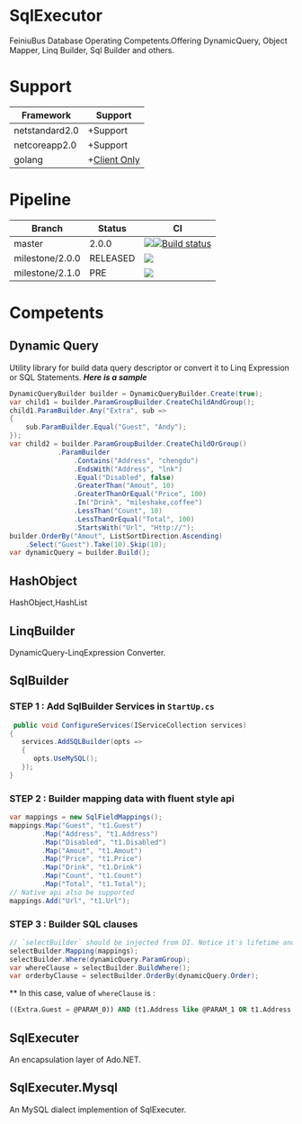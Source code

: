 # SqlExecutor
FeiniuBus Database Operating Competents.Offering DynamicQuery, Object Mapper, Linq Builder, Sql Builder and others.

# Support
 Framework | Support 
----|----
 netstandard2.0 | +Support
 netcoreapp2.0 | +Support
 golang | +[Client Only](https://github.com/FeiniuBus/SqlExecutor-Go)

# Pipeline
Branch | Status | CI
----|----|----
master | 2.0.0 | [![](https://travis-ci.org/FeiniuBus/SqlExecutor.svg?branch=master)](https://travis-ci.org/FeiniuBus/SqlExecutor)[![Build status](https://ci.appveyor.com/api/projects/status/w49ddl7ydevg4kl5?svg=true)](https://ci.appveyor.com/project/standardcore/sqlexecutor)
milestone/2.0.0 | RELEASED | [![](https://travis-ci.org/FeiniuBus/SqlExecutor.svg?branch=milestone/2.0.0)](https://travis-ci.org/FeiniuBus/SqlExecutor)
milestone/2.1.0| PRE | [![](https://travis-ci.org/FeiniuBus/SqlExecutor.svg?branch=milestone%2F2.1.0)](https://travis-ci.org/FeiniuBus/SqlExecutor)

# Competents
## Dynamic Query
Utility library for build data query descriptor or convert it to Linq Expression or SQL Statements.
***Here is a sample***

```cs
DynamicQueryBuilder builder = DynamicQueryBuilder.Create(true);
var child1 = builder.ParamGroupBuilder.CreateChildAndGroup();
child1.ParamBuilder.Any("Extra", sub =>
{
    sub.ParamBuilder.Equal("Guest", "Andy");
});
var child2 = builder.ParamGroupBuilder.CreateChildOrGroup()
            .ParamBuilder
                .Contains("Address", "chengdu")
                .EndsWith("Address", "lnk")
                .Equal("Disabled", false)
                .GreaterThan("Amout", 10)
                .GreaterThanOrEqual("Price", 100)
                .In("Drink", "mileshake,coffee")
                .LessThan("Count", 10)
                .LessThanOrEqual("Total", 100)
                .StartsWith("Url", "Http://");
builder.OrderBy("Amout", ListSortDirection.Ascending)
    .Select("Guest").Take(10).Skip(10);
var dynamicQuery = builder.Build();
```

## HashObject
HashObject,HashList

## LinqBuilder
DynamicQuery-LinqExpression Converter.

## SqlBuilder
### STEP 1 : Add SqlBuilder Services in `StartUp.cs`

```cs
 public void ConfigureServices(IServiceCollection services)
{
   services.AddSQLBuilder(opts =>
   {
      opts.UseMySQL();
   });
}
```

### STEP 2 : Builder mapping data with fluent style api
```cs
var mappings = new SqlFieldMappings();
mappings.Map("Guest", "t1.Guest")
        .Map("Address", "t1.Address")
        .Map("Disabled", "t1.Disabled")
        .Map("Amout", "t1.Amout")
        .Map("Price", "t1.Price")
        .Map("Drink", "t1.Drink")
        .Map("Count", "t1.Count")
        .Map("Total", "t1.Total");
// Native api also be supported
mappings.Add("Url", "t1.Url");
```

### STEP 3 : Builder SQL clauses
```cs
// `selectBuilder` should be injected from DI. Notice it's lifetime and create service scope any time if	necessary.
selectBuilder.Mapping(mappings);
selectBuilder.Where(dynamicQuery.ParamGroup);
var whereClause = selectBuilder.BuildWhere();
var orderbyClause = selectBuilder.OrderBy(dynamicQuery.Order);
```

** In this case, value of `whereClause` is :
```sql
((Extra.Guest = @PARAM_0)) AND (t1.Address like @PARAM_1 OR t1.Address like @PARAM_2 OR t1.Disabled = @PARAM_3 OR t1.Amout > @PARAM_4 OR t1.Price >= @PARAM_5 OR t1.Drink IN (mileshake,coffee) OR t1.Count < @PARAM_6 OR t1.Total <= @PARAM_7 OR t1.Url like @PARAM_8)
```


## SqlExecuter
An encapsulation layer of Ado.NET.

## SqlExecuter.Mysql
An MySQL dialect implemention of SqlExecuter.
